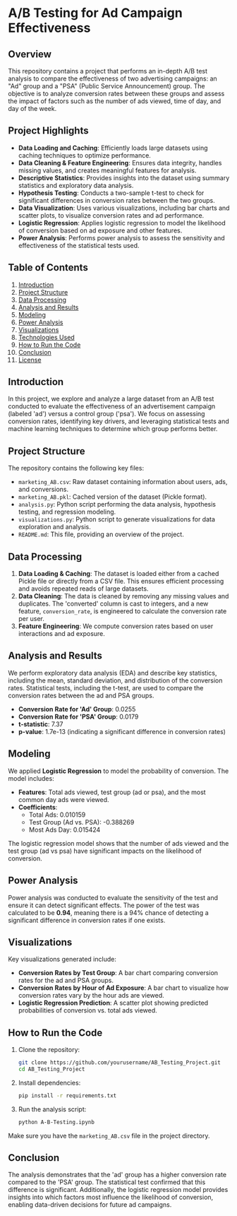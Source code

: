# A/B Testing for Ad Campaign Effectiveness

## Overview

This repository contains a project that performs an in-depth A/B test analysis to compare the effectiveness of two advertising campaigns: an "Ad" group and a "PSA" (Public Service Announcement) group. The objective is to analyze conversion rates between these groups and assess the impact of factors such as the number of ads viewed, time of day, and day of the week.

## Project Highlights

- **Data Loading and Caching**: Efficiently loads large datasets using caching techniques to optimize performance.
- **Data Cleaning & Feature Engineering**: Ensures data integrity, handles missing values, and creates meaningful features for analysis.
- **Descriptive Statistics**: Provides insights into the dataset using summary statistics and exploratory data analysis.
- **Hypothesis Testing**: Conducts a two-sample t-test to check for significant differences in conversion rates between the two groups.
- **Data Visualization**: Uses various visualizations, including bar charts and scatter plots, to visualize conversion rates and ad performance.
- **Logistic Regression**: Applies logistic regression to model the likelihood of conversion based on ad exposure and other features.
- **Power Analysis**: Performs power analysis to assess the sensitivity and effectiveness of the statistical tests used.

## Table of Contents

1. [Introduction](#introduction)
2. [Project Structure](#project-structure)
3. [Data Processing](#data-processing)
4. [Analysis and Results](#analysis-and-results)
5. [Modeling](#modeling)
6. [Power Analysis](#power-analysis)
7. [Visualizations](#visualizations)
8. [Technologies Used](#technologies-used)
9. [How to Run the Code](#how-to-run-the-code)
10. [Conclusion](#conclusion)
11. [License](#license)

## Introduction

In this project, we explore and analyze a large dataset from an A/B test conducted to evaluate the effectiveness of an advertisement campaign (labeled 'ad') versus a control group ('psa'). We focus on assessing conversion rates, identifying key drivers, and leveraging statistical tests and machine learning techniques to determine which group performs better.

## Project Structure

The repository contains the following key files:

- `marketing_AB.csv`: Raw dataset containing information about users, ads, and conversions.
- `marketing_AB.pkl`: Cached version of the dataset (Pickle format).
- `analysis.py`: Python script performing the data analysis, hypothesis testing, and regression modeling.
- `visualizations.py`: Python script to generate visualizations for data exploration and analysis.
- `README.md`: This file, providing an overview of the project.

## Data Processing

1. **Data Loading & Caching**: The dataset is loaded either from a cached Pickle file or directly from a CSV file. This ensures efficient processing and avoids repeated reads of large datasets.
2. **Data Cleaning**: The data is cleaned by removing any missing values and duplicates. The 'converted' column is cast to integers, and a new feature, `conversion_rate`, is engineered to calculate the conversion rate per user.
3. **Feature Engineering**: We compute conversion rates based on user interactions and ad exposure.

## Analysis and Results

We perform exploratory data analysis (EDA) and describe key statistics, including the mean, standard deviation, and distribution of the conversion rates. Statistical tests, including the t-test, are used to compare the conversion rates between the ad and PSA groups.

- **Conversion Rate for 'Ad' Group**: 0.0255
- **Conversion Rate for 'PSA' Group**: 0.0179
- **t-statistic**: 7.37
- **p-value**: 1.7e-13 (indicating a significant difference in conversion rates)

## Modeling

We applied **Logistic Regression** to model the probability of conversion. The model includes:
- **Features**: Total ads viewed, test group (ad or psa), and the most common day ads were viewed.
- **Coefficients**:
    - Total Ads: 0.010159
    - Test Group (Ad vs. PSA): -0.388269
    - Most Ads Day: 0.015424

The logistic regression model shows that the number of ads viewed and the test group (ad vs psa) have significant impacts on the likelihood of conversion.

## Power Analysis

Power analysis was conducted to evaluate the sensitivity of the test and ensure it can detect significant effects. The power of the test was calculated to be **0.94**, meaning there is a 94% chance of detecting a significant difference in conversion rates if one exists.

## Visualizations

Key visualizations generated include:
- **Conversion Rates by Test Group**: A bar chart comparing conversion rates for the ad and PSA groups.
- **Conversion Rates by Hour of Ad Exposure**: A bar chart to visualize how conversion rates vary by the hour ads are viewed.
- **Logistic Regression Prediction**: A scatter plot showing predicted probabilities of conversion vs. total ads viewed.

## How to Run the Code

1. Clone the repository:
   ```bash
   git clone https://github.com/yourusername/AB_Testing_Project.git
   cd AB_Testing_Project
   ```

2. Install dependencies:
   ```bash
   pip install -r requirements.txt
   ```

3. Run the analysis script:
   ```bash
   python A-B-Testing.ipynb
   ```

Make sure you have the `marketing_AB.csv` file in the project directory.

## Conclusion

The analysis demonstrates that the 'ad' group has a higher conversion rate compared to the 'PSA' group. The statistical test confirmed that this difference is significant. Additionally, the logistic regression model provides insights into which factors most influence the likelihood of conversion, enabling data-driven decisions for future ad campaigns.
